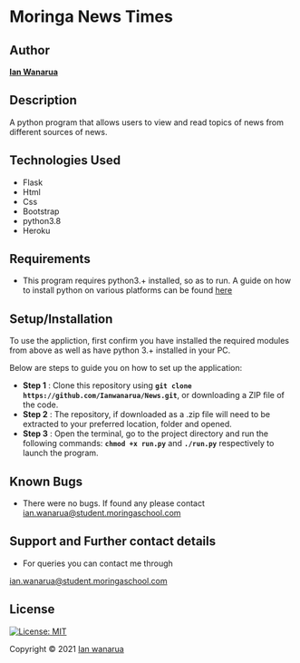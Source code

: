 # Moringa News Times

## Author

[**Ian Wanarua**]()

## Description

A python program that allows users to view and read topics of news from different sources of news.

## Technologies Used

* Flask
* Html
* Css
* Bootstrap
* python3.8
* Heroku

## Requirements

* This program requires python3.+ installed, so as to run. A guide on how to install python on various platforms can be found [here](https://www.python.org/)

## Setup/Installation

To use the appliction, first confirm you have installed the required modules from above as well as have python 3.+ installed in your PC.

Below are steps to guide you on how to set up the application:
* **Step 1** : Clone this repository using **`git clone https://github.com/Ianwanarua/News.git`**, or downloading a ZIP file of the code.
* **Step 2** : The repository, if downloaded as a .zip file will need to be extracted to your preferred location, folder and opened.
* **Step 3** : Open the terminal, go to the project directory and run the following commands: **`chmod +x run.py`** and **`./run.py`** respectively to launch the program.

## Known Bugs

* There were no bugs. If found any please contact [ian.wanarua@student.moringaschool.com](ian.wanarua@student.moringaschool.com)

## Support and Further contact details

* For queries you can contact me through

ian.wanarua@student.moringaschool.com

## License

[![License: MIT](https://img.shields.io/badge/License-MIT-yellow.svg)](LICENSE)

Copyright © 2021  [Ian wanarua](https://github.com/ianwanarua)